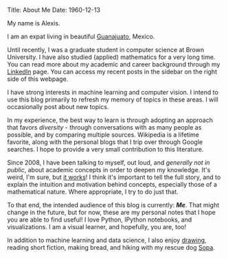Title: About Me
Date: 1960-12-13

My name is Alexis.

I am an expat living in beautiful [Guanajuato](https://en.wikipedia.org/wiki/Guanajuato_City), Mexico. 

Until recently, I was a graduate student in computer science at Brown University.  I have also studied (applied) mathematics for a very long time.  You can read more about my academic and career background through my [LinkedIn](https://www.linkedin.com/in/alexis-cook-a6127753) page.  You can access my recent posts in the sidebar on the right side of this webpage.

I have strong interests in machine learning and computer vision.  I intend to use this blog primarily to refresh my memory of topics in these areas.  I will occasionally post about new topics. 

In my experience, the best way to learn is through adopting an approach that favors _diversity_ - through conversations with as many people as possible, and by comparing multiple sources.  Wikipedia is a lifetime favorite, along with the personal blogs that I trip over through Google searches.  I hope to provide a very small contribution to this literature.

Since 2008, I have been talking to myself, out loud, and _generally not in public_, about academic concepts in order to deepen my knowledge.  It's weird, I'm sure, but [it works](http://www.apa.org/science/about/psa/2016/03/explaining-yourself.aspx)!  I think it's important to tell the full story, and to explain the intuition and motivation behind concepts, especially those of a mathematical nature.  Where appropriate, I try to do just that.  

To that end, the intended audience of this blog is currently: **_Me_**.  That might change in the future, but for now, these are my personal notes that I hope you are able to find useful!  I love Python, IPython notebooks, and visualizations.  I am a visual learner, and hopefully, you are, too! 

In addition to machine learning and data science, I also enjoy [drawing](https://alexisbcook.github.io/pages/artwork.html), reading short fiction, making bread, and hiking with my rescue dog [Sopa](https://www.instagram.com/p/BJRUrzjgJ7k/?taken-by=alexis_nubet).  
